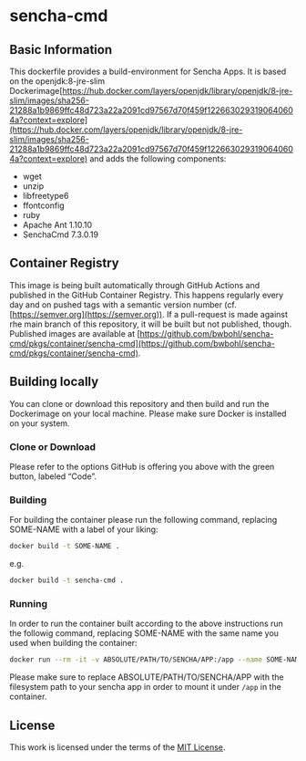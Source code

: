 # sencha-cmd

## Basic Information

This dockerfile provides a build-environment for Sencha Apps. It is based on the openjdk:8-jre-slim Dockerimage[https://hub.docker.com/layers/openjdk/library/openjdk/8-jre-slim/images/sha256-21288a1b9869ffc48d723a22a2091cd97567d70f459f1226630293190640604a?context=explore](https://hub.docker.com/layers/openjdk/library/openjdk/8-jre-slim/images/sha256-21288a1b9869ffc48d723a22a2091cd97567d70f459f1226630293190640604a?context=explore) and adds the following components:

* wget
* unzip
* libfreetype6
* ffontconfig
* ruby
* Apache Ant 1.10.10
* SenchaCmd 7.3.0.19

## Container Registry

This image is being built automatically through GitHub Actions and published in the GitHub Container Registry. This happens regularly every day and on pushed tags with a semantic version number (cf. [https://semver.org](https://semver.org)). If a pull-request is made against rhe main branch of this repository, it will be built but not published, though. Published images are available at [https://github.com/bwbohl/sencha-cmd/pkgs/container/sencha-cmd](https://github.com/bwbohl/sencha-cmd/pkgs/container/sencha-cmd).


## Building locally

You can clone or download this repository and then build and run the Dockerimage on your local machine. Please make sure Docker is installed on your system.

### Clone or Download

Please refer to the options GitHub is offering you above with the green button, labeled “Code”.

### Building

For building the container please run the following command, replacing SOME-NAME with a label of your liking:

```bash
docker build -t SOME-NAME .
```

e.g.


```bash
docker build -t sencha-cmd .
```

### Running

In order to run the container built according to the above instructions run the followig command, replacing SOME-NAME with the same name you used when building the container:

```bash
docker run --rm -it -v ABSOLUTE/PATH/TO/SENCHA/APP:/app --name SOME-NAME SOME-NAME
```

Please make sure to replace ABSOLUTE/PATH/TO/SENCHA/APP with the filesystem path to your sencha app in order to mount it under `/app` in the container.


## License

This work is licensed under the terms of the [MIT License](LICENSE).
